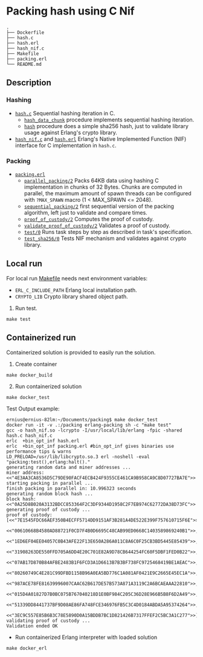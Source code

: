 # Packing hash using C Nif

```
.
├── Dockerfile
├── hash.c
├── hash.erl
├── hash_nif.c
├── Makefile
├── packing.erl
└── README.md
```

## Description

### Hashing

* [`hash.c`](https://github.com/ernius/packing/blob/master/hash.c)
Sequential hashing iteration in C.
    * [`hash_data_chunk`](https://github.com/ernius/packing/blob/master/hash.c#L19) procedure implements sequential hashing iteration.
    * [`hash`](https://github.com/ernius/packing/blob/master/hash.c#L92) procedure does a simple sha256 hash, just to validate library usage against Erlang's crypto library.
* [`hash_nif.c`](https://github.com/ernius/packing/blob/master/hash_nif.c) and [`hash.erl`](https://github.com/ernius/packing/blob/master/hash.erl) 
Erlang's Native Implemented Function (NIF) interface for C implementation in `hash.c`.

### Packing

* [`packing.erl`](https://github.com/ernius/packing/blob/master/packing.erl) 
    * [`parallel_packing/2`](https://github.com/ernius/packing/blob/master/packing.erl#L136) 
    Packs 64KB data using hashing C implementation in chunks of 32 Bytes. Chunks are computed in parallel, the maximum amount of spawn threads can be configured with `?MAX_SPAWN` macro (1 < MAX_SPAWN <= 2048).
    * [`sequential_packing/2`](https://github.com/ernius/packing/blob/master/packing.erl#L163)  first sequential version of the packing algorithm, left just to validate and compare times.
    * [`proof_of_custody/2`](https://github.com/ernius/packing/blob/master/packing.erl#L181)
    Computes the proof of custody.
    * [`validate_proof_of_custody/2`](https://github.com/ernius/packing/blob/master/packing.erl#L196)
    Validates a proof of custody.
    * [`test/0`](https://github.com/ernius/packing/blob/master/packing.erl#L37) 
    Runs task steps by step as described in task's specification.
    * [`test_sha256/0`](https://github.com/ernius/packing/blob/master/packing.erl#L86) 
    Tests NIF mechanism and validates against crypto library.

## Local run

For local run [Makefile](https://github.com/ernius/packing/blob/master/Makefile) needs next environment variables:

* `ERL_C_INCLUDE_PATH` Erlang local installation path.
* `CRYPTO_LIB` Crypto library shared object path.

1. Run test.

```
make test
```

## Containerized run

Containerized solution is provided to easily run the solution.

1. Create container

```
make docker_build
```

2. Run containerized solution

```
make docker_test
```

Test Output example:

```console
ernius@ernius-82lm:~/Documents/packing$ make docker_test 
docker run -it -v .:/packing erlang-packing sh -c "make test"
gcc -o hash_nif.so -lcrypto -I/usr/local/lib/erlang -fpic -shared hash.c hash_nif.c 
erlc  +bin_opt_inf hash.erl
erlc  +bin_opt_inf packing.erl #bin_opt_inf gives binaries use performance tips & warns
LD_PRELOAD=/usr/lib/libcrypto.so.3 erl -noshell -eval "packing:test(),erlang:halt()."
generating random data and miner addresses ... 
miner address: <<"4E3AA3CA8536D5C79DE90FACF4ECB424F9355CE461CA9B958CA9C8D07727BA7E">>
starting packing in parallel ...
finish packing in parallel in: 10.996323 seconds
generating random block hash ...
block hash: <<"0A25D8B020A3132BDCC853364F2C3DF9344D1958C2F7EB974C62772DA38D73FC">>
generating proof of custody ...
proof of custody: [<<"7E1545FDC66AEF350B4ECFF5714DD9151AF3B281A4DE522E399F757610715F6E">>,
                   <<"00610668B4580AD88721F0CD7F4B0D6695C48CAB99ED0668C1403589869240B1">>,
                   <<"1ED6EF04EE04057C0B43AFE22F13E650A286A011C8A6C0F25CB3BD5445E85439">>,
                   <<"31908263DE550FFD705A6DD4E20C701E82A9D78CB644254FC60F5DBF1FED0B22">>,
                   <<"07AB17D870B84AFBE2483B1F6FCD3A1D6613B7B3BF738FC9725468419BE1AEAC">>,
                   <<"80260749C4E281C99DFBD1158B96A0EA5BD776C1A081AF0421E9C2665E45EC1A">>,
                   <<"987ACE78FE81639996007CAAC62B617DE57B573A871A3119C2A6BCAEAAA22810">>,
                   <<"015D4A01827D7B0BC075B767040218D1E0BF984C205C36D28E966B5B8F6D2A49">>,
                   <<"51339DD8441737BF9D08AE86FA748FCE346976FB5C3C4D0184ABDA5A95374264">>,
                   <<"3EC9C557E85B6B3C78E5890D0A15BDDB7BC1D821426B7317FFEF2C5BC3A1C277">>]
validating proof of custody ...
Validation ended OK
```


* Run containerized Erlang interpreter with loaded solution

```
make docker_erl
```
